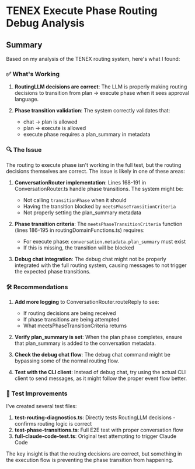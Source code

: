 # TENEX Execute Phase Routing Debug Analysis

## Summary

Based on my analysis of the TENEX routing system, here's what I found:

### ✅ What's Working

1. **RoutingLLM decisions are correct**: The LLM is properly making routing decisions to transition from plan → execute phase when it sees approval language.

2. **Phase transition validation**: The system correctly validates that:
   - chat → plan is allowed
   - plan → execute is allowed
   - execute phase requires a plan_summary in metadata

### 🔍 The Issue

The routing to execute phase isn't working in the full test, but the routing decisions themselves are correct. The issue is likely in one of these areas:

1. **ConversationRouter implementation**: Lines 168-191 in ConversationRouter.ts handle phase transitions. The system might be:
   - Not calling `transitionPhase` when it should
   - Having the transition blocked by `meetsPhaseTransitionCriteria`
   - Not properly setting the plan_summary metadata

2. **Phase transition criteria**: The `meetsPhaseTransitionCriteria` function (lines 186-195 in routingDomainFunctions.ts) requires:
   - For execute phase: `conversation.metadata.plan_summary` must exist
   - If this is missing, the transition will be blocked

3. **Debug chat integration**: The debug chat might not be properly integrated with the full routing system, causing messages to not trigger the expected phase transitions.

### 🛠️ Recommendations

1. **Add more logging** to ConversationRouter.routeReply to see:
   - If routing decisions are being received
   - If phase transitions are being attempted
   - What meetsPhaseTransitionCriteria returns

2. **Verify plan_summary is set**: When the plan phase completes, ensure that plan_summary is added to the conversation metadata.

3. **Check the debug chat flow**: The debug chat command might be bypassing some of the normal routing flow.

4. **Test with the CLI client**: Instead of debug chat, try using the actual CLI client to send messages, as it might follow the proper event flow better.

### 📝 Test Improvements

I've created several test files:

1. **test-routing-diagnostics.ts**: Directly tests RoutingLLM decisions - confirms routing logic is correct
2. **test-phase-transitions.ts**: Full E2E test with proper conversation flow
3. **full-claude-code-test.ts**: Original test attempting to trigger Claude Code

The key insight is that the routing decisions are correct, but something in the execution flow is preventing the phase transition from happening.